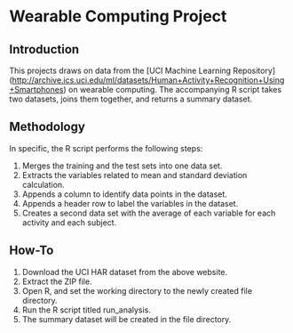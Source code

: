 Wearable Computing Project
==========================

Introduction
------------

This projects draws on data from the [UCI Machine Learning Repository] (http://archive.ics.uci.edu/ml/datasets/Human+Activity+Recognition+Using+Smartphones) on wearable computing. The accompanying R script takes two datasets, joins them together, and returns a summary dataset.

Methodology
-----------

In specific, the R script performs the following steps:

1. Merges the training and the test sets into one data set.
2. Extracts the variables related to mean and standard deviation calculation. 
3. Appends a column to identify data points in the dataset.
4. Appends a header row to label the variables in the dataset. 
5. Creates a second data set with the average of each variable for each activity and each subject.

How-To
------

1. Download the UCI HAR dataset from the above website.
2. Extract the ZIP file. 
3. Open R, and set the working directory to the newly created file directory. 
4. Run the R script titled run_analysis.
5. The summary dataset will be created in the file directory.
